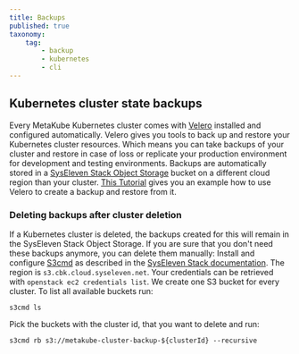 ```yaml
---
title: Backups
published: true
taxonomy:
    tag:
        - backup
        - kubernetes
        - cli
---
```


## Kubernetes cluster state backups

Every MetaKube Kubernetes cluster comes with [Velero](https://github.com/vmware-tanzu/velero) installed and configured automatically. Velero gives you tools to back up and restore your Kubernetes cluster resources. Which means you can take backups of your cluster and restore in case of loss or replicate your production environment for development and testing environments. Backups are automatically stored in a [SysEleven Stack Object Storage](https://docs.syseleven.de/syseleven-stack/en/reference/object-storage) bucket on a different cloud region than your cluster.
[This Tutorial](../../04.tutorials/18.create-backup-and-restore/default.en.md) gives you an example how to use Velero to create a backup and restore from it.

### Deleting backups after cluster deletion

If a Kubernetes cluster is deleted, the backups created for this will remain in the SysEleven Stack Object Storage. If you are sure that you don't need these backups anymore, you can delete them manually:
Install and configure [S3cmd](https://s3tools.org/s3cmd) as described in the [SysEleven Stack documentation](https://docs.syseleven.de/syseleven-stack/en/reference/object-storage). The region is `s3.cbk.cloud.syseleven.net`. Your credentials can be retrieved with `openstack ec2 credentials list`. We create one S3 bucket for every cluster. To list all available buckets run:

```shell
s3cmd ls
```

Pick the buckets with the cluster id, that you want to delete and run:

```shell
s3cmd rb s3://metakube-cluster-backup-${clusterId} --recursive
```
